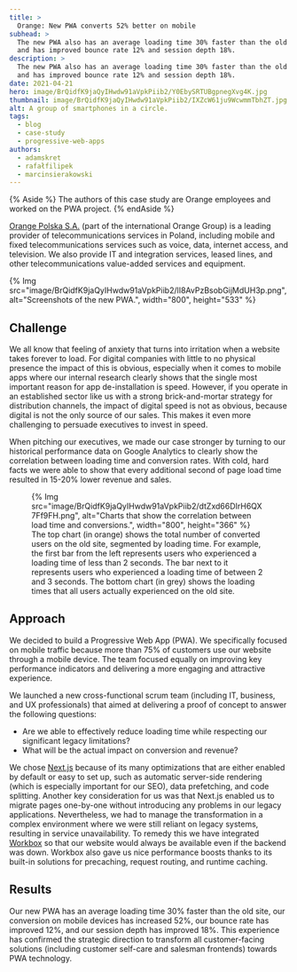 ```yaml
---
title: >
  Orange: New PWA converts 52% better on mobile
subhead: >
  The new PWA also has an average loading time 30% faster than the old site
  and has improved bounce rate 12% and session depth 18%.
description: >
  The new PWA also has an average loading time 30% faster than the old site
  and has improved bounce rate 12% and session depth 18%.
date: 2021-04-21
hero: image/BrQidfK9jaQyIHwdw91aVpkPiib2/Y0EbySRTUBgpnegXvg4K.jpg
thumbnail: image/BrQidfK9jaQyIHwdw91aVpkPiib2/IXZcW61ju9WcwmmTbhZT.jpg
alt: A group of smartphones in a circle.
tags:
  - blog
  - case-study
  - progressive-web-apps
authors:
  - adamskret
  - rafałfilipek
  - marcinsierakowski
---
```


{% Aside %}
  The authors of this case study are Orange employees and worked on the PWA project.
{% endAside %}

[Orange Polska S.A.](https://www.orange.pl/) (part of the international Orange Group) is a leading
provider of telecommunications services in Poland, including mobile and fixed telecommunications
services such as voice, data, internet access, and television. We also provide IT and integration
services, leased lines, and other telecommunications value-added services and equipment.

{% Img src="image/BrQidfK9jaQyIHwdw91aVpkPiib2/lI8AvPzBsobGijMdUH3p.png", alt="Screenshots of the new PWA.", width="800", height="533" %}

## Challenge

We all know that feeling of anxiety that turns into irritation when a website takes forever to load.
For digital companies with little to no physical presence the impact of this is obvious, especially
when it comes to mobile apps where our internal research clearly shows that the single most
important reason for app de-installation is speed. However, if you operate in an established sector
like us with a strong brick-and-mortar strategy for distribution channels, the impact of digital
speed is not as obvious, because digital is not the only source of our sales. This makes it even
more challenging to persuade executives to invest in speed.

When pitching our executives, we made our case stronger by turning to our historical performance
data on Google Analytics to clearly show the correlation between loading time and conversion rates.
With cold, hard facts we were able to show that every additional second of page load time resulted
in 15-20% lower revenue and sales.

<figure>
  {% Img src="image/BrQidfK9jaQyIHwdw91aVpkPiib2/dtZxd66DIrH6QX7Ff9FH.png", alt="Charts that show the correlation between load time and conversions.", width="800", height="366" %}
  <figcaption>
    The top chart (in orange) shows the total number of converted users on the old site, segmented by loading
    time. For example, the first bar from the left represents users who experienced a loading time
    of less than 2 seconds. The bar next to it represents users who experienced a loading time of
    between 2 and 3 seconds. The bottom chart (in grey) shows the loading times that all users
    actually experienced on the old site. 
  </figcaption>
</figure>

## Approach

We decided to build a Progressive Web App (PWA). We specifically focused on mobile traffic because
more than 75% of customers use our website through a mobile device. The team focused equally on
improving key performance indicators and delivering a more engaging and attractive experience.

We launched a new cross-functional scrum team (including IT, business, and UX professionals) that
aimed at delivering a proof of concept to answer the following questions:

+   Are we able to effectively reduce loading time while respecting our significant legacy
    limitations?
+   What will be the actual impact on conversion and revenue?

We chose [Next.js](https://nextjs.org/) because of its many optimizations that are either enabled by
default or easy to set up, such as automatic server-side rendering (which is especially important
for our SEO),  data prefetching, and code splitting. Another key consideration for us was that
Next.js enabled us to migrate pages one-by-one without introducing any problems in our legacy
applications. Nevertheless, we had to manage the transformation in a complex environment where we
were still reliant on legacy systems, resulting in service unavailability. To remedy this we have
integrated [Workbox](https://developers.google.com/web/tools/workbox) so that our website would
always be available even if the backend was down. Workbox also gave us nice performance boosts
thanks to its built-in solutions for precaching, request routing, and runtime caching.

## Results

Our new PWA has an average loading time 30% faster than the old site, our conversion on mobile
devices has increased 52%, our bounce rate has improved 12%, and our session depth has improved 18%.
This experience has confirmed the strategic direction to transform all customer-facing solutions
(including customer self-care and salesman frontends) towards PWA technology.